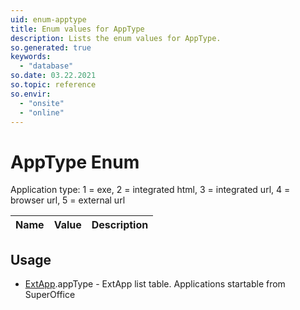 ```yaml
---
uid: enum-apptype
title: Enum values for AppType
description: Lists the enum values for AppType.
so.generated: true
keywords:
  - "database"
so.date: 03.22.2021
so.topic: reference
so.envir:
  - "onsite"
  - "online"
---
```


# AppType Enum

Application type: 1 = exe, 2 = integrated html, 3 = integrated url, 4 = browser url, 5 = external url

| Name | Value | Description |
|------|-------|-------------|

## Usage

* [ExtApp](../extapp.md).appType - ExtApp list table. Applications startable from SuperOffice
